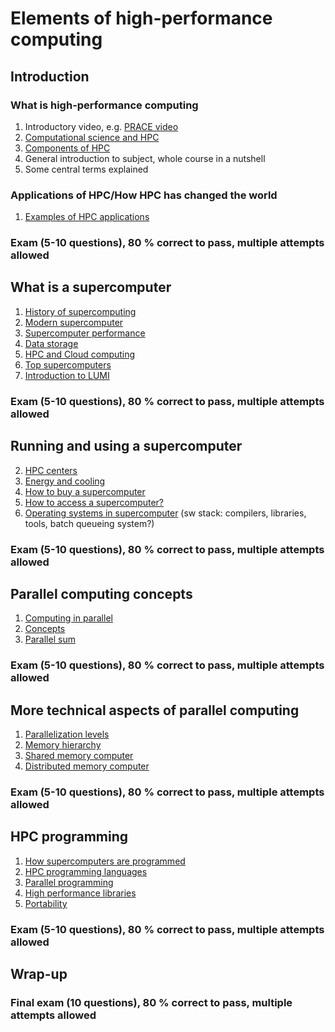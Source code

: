 # Elements of high-performance computing

## Introduction
### What is high-performance computing

1. Introductory video, e.g. [PRACE video](https://youtu.be/mJ3tvjVkCcI)
2. [Computational science and HPC](intro/how-hpc-has-changed-the-world.md)
3. [Components of HPC](intro/components-of-hpc.md)
4. General introduction to subject, whole course in a nutshell
5. Some central terms explained

### Applications of HPC/How HPC has changed the world
1. [Examples of HPC applications](intro/applications.md)

### Exam (5-10 questions), 80 % correct to pass, multiple attempts allowed

## What is a supercomputer

1. [History of supercomputing](supercomputer/history.md)
1. [Modern supercomputer](supercomputer/modern-supercomputer.md)
6. [Supercomputer performance](supercomputer/supercomputer_performance.md)
3. [Data storage](supercomputer/storage.md)
8. [HPC and Cloud computing](supercomputer/cloud_vs_traditional.md)
10. [Top supercomputers](supercomputer/top-systems.md)
11. [Introduction to LUMI](supercomputer/introduction-to-lumi.md)

### Exam (5-10 questions), 80 % correct to pass, multiple attempts allowed

## Running and using a supercomputer

2. [HPC centers](intro/computing-center.md)
3. [Energy and cooling](supercomputer/energy-cooling.md)
4. [How to buy a supercomputer](supercomputer/procurement.md)
5. [How to access a supercomputer?](supercomputer/how-to-use.md)
6. [Operating systems in supercomputer](supercomputer/operating_systems.md) (sw stack: compilers, libraries, tools, batch queueing system?)

### Exam (5-10 questions), 80 % correct to pass, multiple attempts allowed

## Parallel computing concepts

1. [Computing in parallel](parallel-computing-concepts/basic-idea.md)
1. [Concepts](parallel-computing-concepts/concepts.md)
1. [Parallel sum](parallel-computing-concepts/parallel-sum.md)

### Exam (5-10 questions), 80 % correct to pass, multiple attempts allowed

## More technical aspects of parallel computing

1. [Parallelization levels](parallel-computing-technical/hierarchy_parallelism.md)
1. [Memory hierarchy](parallel-computing-technical/memory_hierarchy.md)
1. [Shared memory computer](parallel-computing-technical/shared_memory.md)
1. [Distributed memory computer](parallel-computing-technical/distribute_memory.md)

### Exam (5-10 questions), 80 % correct to pass, multiple attempts allowed

## HPC programming

1. [How supercomputers are programmed](hpc-programming/overview.md)
2. [HPC programming languages](hpc-programming/languages.md)
3. [Parallel programming](hpc-programming/parallel-programming.md)
4. [High performance libraries](hpc-programming/libraries.md)
5. [Portability](hpc-programming/portability.md)

### Exam (5-10 questions), 80 % correct to pass, multiple attempts allowed

## Wrap-up

### Final exam (10 questions), 80 % correct to pass, multiple attempts allowed


